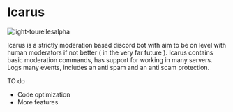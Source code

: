 # Icarus
![light-tourellesalpha](https://user-images.githubusercontent.com/50517794/155236500-6838de4f-f3dd-43b4-8bea-0ab0411b3210.png)

Icarus is a strictly moderation based discord bot with aim to be on level with human moderators if not better ( in the very far future ).
Icarus contains basic moderation commands, has support for working in many servers. Logs many events, includes an anti spam and an anti scam protection.

TO do

- Code optimization
- More features
